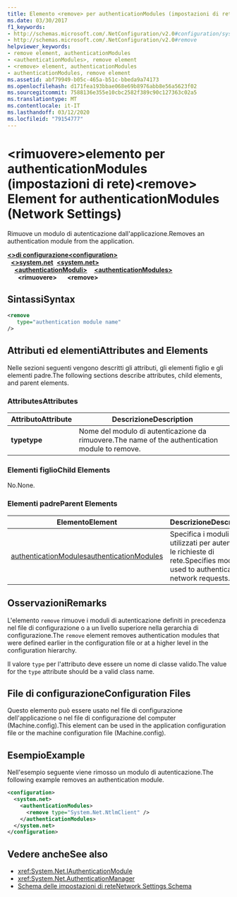 ```yaml
---
title: Elemento <remove> per authenticationModules (impostazioni di rete)
ms.date: 03/30/2017
f1_keywords:
- http://schemas.microsoft.com/.NetConfiguration/v2.0#configuration/system.net/authenticationModules/remove
- http://schemas.microsoft.com/.NetConfiguration/v2.0#remove
helpviewer_keywords:
- remove element, authenticationModules
- <authenticationModules>, remove element
- <remove> element, authenticationModules
- authenticationModules, remove element
ms.assetid: abf79949-b05c-465a-b51c-bbeda9a74173
ms.openlocfilehash: d171fea193bbae068e69b8976abb8e56a5623f02
ms.sourcegitcommit: 7588136e355e10cbc2582f389c90c127363c02a5
ms.translationtype: MT
ms.contentlocale: it-IT
ms.lasthandoff: 03/12/2020
ms.locfileid: "79154777"
---
```

# <a name="remove-element-for-authenticationmodules-network-settings"></a><span data-ttu-id="91b3f-102">\<rimuovere>elemento per authenticationModules (impostazioni di rete)</span><span class="sxs-lookup"><span data-stu-id="91b3f-102">\<remove> Element for authenticationModules (Network Settings)</span></span>
<span data-ttu-id="91b3f-103">Rimuove un modulo di autenticazione dall'applicazione.</span><span class="sxs-lookup"><span data-stu-id="91b3f-103">Removes an authentication module from the application.</span></span>  

<span data-ttu-id="91b3f-104">[**\<>di configurazione**](../configuration-element.md)</span><span class="sxs-lookup"><span data-stu-id="91b3f-104">[**\<configuration>**](../configuration-element.md)</span></span>\
<span data-ttu-id="91b3f-105">&nbsp;&nbsp;[**\<>system.net**](system-net-element-network-settings.md)</span><span class="sxs-lookup"><span data-stu-id="91b3f-105">&nbsp;&nbsp;[**\<system.net>**](system-net-element-network-settings.md)</span></span>\
<span data-ttu-id="91b3f-106">&nbsp;&nbsp;&nbsp;&nbsp;[**\<authenticationModuli>**](authenticationmodules-element-network-settings.md)</span><span class="sxs-lookup"><span data-stu-id="91b3f-106">&nbsp;&nbsp;&nbsp;&nbsp;[**\<authenticationModules>**](authenticationmodules-element-network-settings.md)</span></span>\
<span data-ttu-id="91b3f-107">&nbsp;&nbsp;&nbsp;&nbsp;&nbsp;&nbsp;**\<rimuovere>**</span><span class="sxs-lookup"><span data-stu-id="91b3f-107">&nbsp;&nbsp;&nbsp;&nbsp;&nbsp;&nbsp;**\<remove>**</span></span>

## <a name="syntax"></a><span data-ttu-id="91b3f-108">Sintassi</span><span class="sxs-lookup"><span data-stu-id="91b3f-108">Syntax</span></span>  
  
```xml  
<remove
   type="authentication module name"
/>  
```  
  
## <a name="attributes-and-elements"></a><span data-ttu-id="91b3f-109">Attributi ed elementi</span><span class="sxs-lookup"><span data-stu-id="91b3f-109">Attributes and Elements</span></span>  
 <span data-ttu-id="91b3f-110">Nelle sezioni seguenti vengono descritti gli attributi, gli elementi figlio e gli elementi padre.</span><span class="sxs-lookup"><span data-stu-id="91b3f-110">The following sections describe attributes, child elements, and parent elements.</span></span>  
  
### <a name="attributes"></a><span data-ttu-id="91b3f-111">Attributes</span><span class="sxs-lookup"><span data-stu-id="91b3f-111">Attributes</span></span>  
  
|<span data-ttu-id="91b3f-112">**Attributo**</span><span class="sxs-lookup"><span data-stu-id="91b3f-112">**Attribute**</span></span>|<span data-ttu-id="91b3f-113">**Descrizione**</span><span class="sxs-lookup"><span data-stu-id="91b3f-113">**Description**</span></span>|  
|-------------------|---------------------|  
|<span data-ttu-id="91b3f-114">**type**</span><span class="sxs-lookup"><span data-stu-id="91b3f-114">**type**</span></span>|<span data-ttu-id="91b3f-115">Nome del modulo di autenticazione da rimuovere.</span><span class="sxs-lookup"><span data-stu-id="91b3f-115">The name of the authentication module to remove.</span></span>|  
  
### <a name="child-elements"></a><span data-ttu-id="91b3f-116">Elementi figlio</span><span class="sxs-lookup"><span data-stu-id="91b3f-116">Child Elements</span></span>  
 <span data-ttu-id="91b3f-117">No.</span><span class="sxs-lookup"><span data-stu-id="91b3f-117">None.</span></span>  
  
### <a name="parent-elements"></a><span data-ttu-id="91b3f-118">Elementi padre</span><span class="sxs-lookup"><span data-stu-id="91b3f-118">Parent Elements</span></span>  
  
|<span data-ttu-id="91b3f-119">**Elemento**</span><span class="sxs-lookup"><span data-stu-id="91b3f-119">**Element**</span></span>|<span data-ttu-id="91b3f-120">**Descrizione**</span><span class="sxs-lookup"><span data-stu-id="91b3f-120">**Description**</span></span>|  
|-----------------|---------------------|  
|[<span data-ttu-id="91b3f-121">authenticationModules</span><span class="sxs-lookup"><span data-stu-id="91b3f-121">authenticationModules</span></span>](authenticationmodules-element-network-settings.md)|<span data-ttu-id="91b3f-122">Specifica i moduli utilizzati per autenticare le richieste di rete.</span><span class="sxs-lookup"><span data-stu-id="91b3f-122">Specifies modules used to authenticate network requests.</span></span>|  
  
## <a name="remarks"></a><span data-ttu-id="91b3f-123">Osservazioni</span><span class="sxs-lookup"><span data-stu-id="91b3f-123">Remarks</span></span>  
 <span data-ttu-id="91b3f-124">L'elemento `remove` rimuove i moduli di autenticazione definiti in precedenza nel file di configurazione o a un livello superiore nella gerarchia di configurazione.</span><span class="sxs-lookup"><span data-stu-id="91b3f-124">The `remove` element removes authentication modules that were defined earlier in the configuration file or at a higher level in the configuration hierarchy.</span></span>  
  
 <span data-ttu-id="91b3f-125">Il valore `type` per l'attributo deve essere un nome di classe valido.</span><span class="sxs-lookup"><span data-stu-id="91b3f-125">The value for the `type` attribute should be a valid class name.</span></span>  
  
## <a name="configuration-files"></a><span data-ttu-id="91b3f-126">File di configurazione</span><span class="sxs-lookup"><span data-stu-id="91b3f-126">Configuration Files</span></span>  
 <span data-ttu-id="91b3f-127">Questo elemento può essere usato nel file di configurazione dell'applicazione o nel file di configurazione del computer (Machine.config).</span><span class="sxs-lookup"><span data-stu-id="91b3f-127">This element can be used in the application configuration file or the machine configuration file (Machine.config).</span></span>  
  
## <a name="example"></a><span data-ttu-id="91b3f-128">Esempio</span><span class="sxs-lookup"><span data-stu-id="91b3f-128">Example</span></span>  
 <span data-ttu-id="91b3f-129">Nell'esempio seguente viene rimosso un modulo di autenticazione.</span><span class="sxs-lookup"><span data-stu-id="91b3f-129">The following example removes an authentication module.</span></span>  
  
```xml  
<configuration>  
  <system.net>  
    <authenticationModules>  
      <remove type="System.Net.NtlmClient" />  
    </authenticationModules>  
  </system.net>  
</configuration>  
```  
  
## <a name="see-also"></a><span data-ttu-id="91b3f-130">Vedere anche</span><span class="sxs-lookup"><span data-stu-id="91b3f-130">See also</span></span>

- <xref:System.Net.IAuthenticationModule>
- <xref:System.Net.AuthenticationManager>
- [<span data-ttu-id="91b3f-131">Schema delle impostazioni di rete</span><span class="sxs-lookup"><span data-stu-id="91b3f-131">Network Settings Schema</span></span>](index.md)
